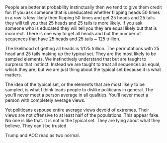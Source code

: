 People are better at probability instinctually then we tend to give them credit for. If you ask someone that is uneducated whether flipping heads 50 times in a row is less likely then flipping 50 times and get 25 heads and 25 tails they will tell you that 25 heads and 25 tails is more likely. If you ask someone who is educated they will tell you they are equal likely but that is incorrect. There is one way to get all heads and but the number of sequences that have 25 heads and 25 tails ~ 125 trillion.

The likelihood of getting all heads is 1/125 trillion. The permutations with 25 head and 25 tails making up the typical set. They are the most likely to be sampled elements. We instinctively understand that but are taught to surpress that instinct. Instead we are taught to treat all sequences as equal, which they are, but we are just thing about the typical set because it is what matters.

The idea of the typical set, or the elements that are most likely to be sampled, is what I think leads people to dislike politicans in general. The you'll never meet a person average in all qualities. You'll never meet a person with completely average views.

Yet politicans espouse entire average views devoid of extremes. Their views are not offensive to at least half of the populations. This appear fake. No one is like that. It is not in the typical set. They are lying about what they believe. They can't be trusted.

Trump and AOC read as two normal.
